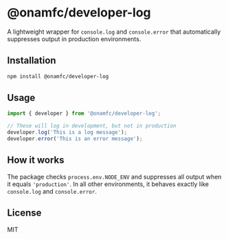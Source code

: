 # @onamfc/developer-log

A lightweight wrapper for `console.log` and `console.error` that automatically suppresses output in production environments.

## Installation

```bash
npm install @onamfc/developer-log
```

## Usage

```typescript
import { developer } from '@onamfc/developer-log';

// These will log in development, but not in production
developer.log('This is a log message');
developer.error('This is an error message');
```

## How it works

The package checks `process.env.NODE_ENV` and suppresses all output when it equals `'production'`. In all other environments, it behaves exactly like `console.log` and `console.error`.

## License

MIT
